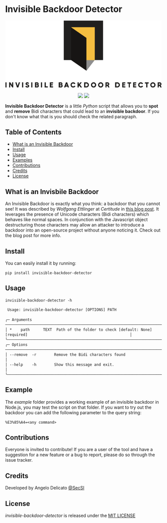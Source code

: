 # Invisible Backdoor Detector
<p align="center">
  <img id="header" src="https://raw.githubusercontent.com/cybersecsi/invisible-backdoor-detector/main/docs/logo.png" />
</p>

<p align="center">
  <a href="https://github.com/cybersecsi/invisible-backdoor-detector/blob/main/README.md"><img src="https://img.shields.io/badge/Documentation-complete-green.svg?style=flat"></a>
  <a href="https://github.com/cybersecsi/invisible-backdoor-detector/blob/main/LICENSE"><img src="https://img.shields.io/badge/License-MIT-blue.svg"></a>
</p>


**Invisible Backdoor Detector** is a little *Python* script that allows you to **spot** and **remove** Bidi characters that could lead to an **invisible backdoor**. If you don't know what that is you should check the related paragraph.

## Table of Contents
  - [What is an Invisible Backdoor](#what-is-an-invisible-backdoor)
  - [Install](#install)
  - [Usage](#usage)
  - [Examples](#examples)
  - [Contributions](#contributions)
  - [Credits](#credits)
  - [License](#license)

## What is an Invisbile Backdoor
An Invisible Backdoor is exactly what you think: a backdoor that you cannot see! It was described by *Wolfgang Ettlinger* at *Certitude* in [this blog post](https://certitude.consulting/blog/en/invisible-backdoor/). It leverages the presence of Unicode characters (Bidi characters) which behaves like normal spaces. In conjunction with the Javascript object destructuring those characters may allow an attacker to introduce a backdoor into an open-source project without anyone noticing it. Check out the blog post for more info.

## Install
You can easily install it by running:
```
pip install invisible-backdoor-detector
```

## Usage
```
invisible-backdoor-detector -h
```

```
 Usage: invisible-backdoor-detector [OPTIONS] PATH                                                                          
                                                                                                                            
╭─ Arguments ──────────────────────────────────────────────────────────────────────────────────────────────────────────────╮
│ *    path      TEXT  Path of the folder to check [default: None] [required]                                              │
╰──────────────────────────────────────────────────────────────────────────────────────────────────────────────────────────╯
╭─ Options ────────────────────────────────────────────────────────────────────────────────────────────────────────────────╮
│ --remove  -r        Remove the Bidi characters found                                                                     │
│ --help    -h        Show this message and exit.                                                                          │
╰──────────────────────────────────────────────────────────────────────────────────────────────────────────────────────────╯

```

## Example
The *example* folder provides a working example of an invisible backdoor in Node.js, you may test the script on that folder. 
If you want to try out the backdoor you can add the following parameter to the query string:
```
%E3%85%A4=<any command>
```

## Contributions
Everyone is invited to contribute!
If you are a user of the tool and have a suggestion for a new feature or a bug to report, please do so through the issue tracker.

## Credits
Developed by Angelo Delicato [@SecSI](https://secsi.io)

## License
*invisible-backdoor-detector* is released under the [MIT LICENSE](https://github.com/cybersecsi/invisible-backdoor-detector/blob/main/LICENSE.md)

